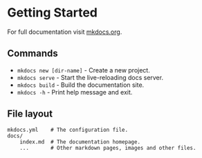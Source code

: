 # Getting Started

For full documentation visit [mkdocs.org](https://www.mkdocs.org).

## Commands

* `mkdocs new [dir-name]` - Create a new project.
* `mkdocs serve` - Start the live-reloading docs server.
* `mkdocs build` - Build the documentation site.
* `mkdocs -h` - Print help message and exit.

## File layout

    mkdocs.yml    # The configuration file.
    docs/
        index.md  # The documentation homepage.
        ...       # Other markdown pages, images and other files.
